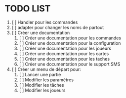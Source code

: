 # TODO LIST

1. [ ] Handler pour les commandes
2. [ ] adapter pour changer les noms de partout
3. [ ] Créer une documentation
   1. [ ] Créer une documentation pour les commandes
   2. [ ] Créer une documentation pour la configuration
   3. [ ] Créer une documentation pour les joueurs
   4. [ ] Créer une documentation pour les cartes
   5. [ ] Créer une documentation pour les taches
   6. [ ] Créer une documentation pour le support SMS
4. [ ] Créer un menu de départ pour:
   1. [ ] Lancer une partie
   2. [ ] Modifier les paramètres
   3. [ ] Modifier les tâches
   4. [ ] Modifier les joueurs